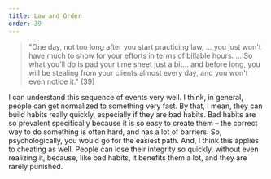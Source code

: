 ```yaml
---
title: Law and Order
order: 39
---
```


> "One day, not too long after you start practicing law, … you just won't have much to show for your efforts in terms of billable hours. … So what you'll do is pad your time sheet just a bit… and before long, you will be stealing from your clients almost every day, and you won't even notice it." (39)

I can understand this sequence of events very well. I think, in general, people can get normalized to something very fast. By that, I mean, they can build habits really quickly, especially if they are bad habits. Bad habits are so prevalent specifically because it is so easy to create them – the correct way to do something is often hard, and has a lot of barriers. So, psychologically, you would go for the easiest path. And, I think this applies to cheating as well. People can lose their integrity so quickly, without even realizing it, because, like bad habits, it benefits them a lot, and they are rarely punished.
